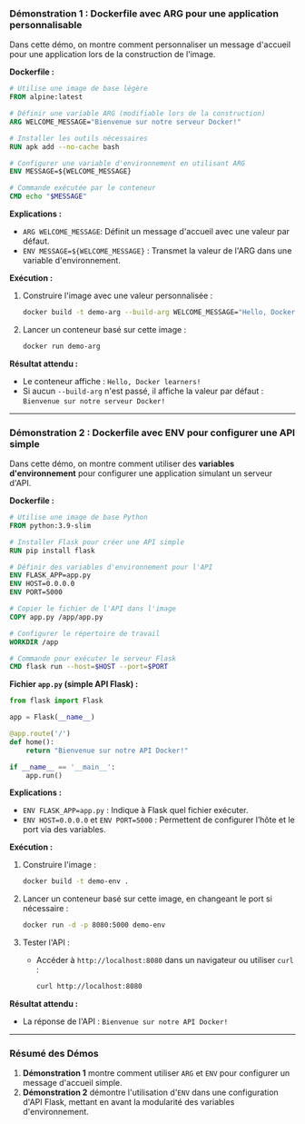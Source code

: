 ### **Démonstration 1 : Dockerfile avec ARG pour une application personnalisable**

Dans cette démo, on montre comment personnaliser un message d'accueil pour une application lors de la construction de l'image.

**Dockerfile :**
```Dockerfile
# Utilise une image de base légère
FROM alpine:latest

# Définir une variable ARG (modifiable lors de la construction)
ARG WELCOME_MESSAGE="Bienvenue sur notre serveur Docker!"

# Installer les outils nécessaires
RUN apk add --no-cache bash

# Configurer une variable d'environnement en utilisant ARG
ENV MESSAGE=${WELCOME_MESSAGE}

# Commande exécutée par le conteneur
CMD echo "$MESSAGE"
```

**Explications :**
- `ARG WELCOME_MESSAGE`: Définit un message d'accueil avec une valeur par défaut.
- `ENV MESSAGE=${WELCOME_MESSAGE}` : Transmet la valeur de l'ARG dans une variable d'environnement.

**Exécution :**
1. Construire l'image avec une valeur personnalisée :
   ```bash
   docker build -t demo-arg --build-arg WELCOME_MESSAGE="Hello, Docker learners!" .
   ```

2. Lancer un conteneur basé sur cette image :
   ```bash
   docker run demo-arg
   ```

**Résultat attendu :**
- Le conteneur affiche : `Hello, Docker learners!`
- Si aucun `--build-arg` n'est passé, il affiche la valeur par défaut : `Bienvenue sur notre serveur Docker!`

---

### **Démonstration 2 : Dockerfile avec ENV pour configurer une API simple**

Dans cette démo, on montre comment utiliser des **variables d'environnement** pour configurer une application simulant un serveur d'API.

**Dockerfile :**
```Dockerfile
# Utilise une image de base Python
FROM python:3.9-slim

# Installer Flask pour créer une API simple
RUN pip install flask

# Définir des variables d'environnement pour l'API
ENV FLASK_APP=app.py
ENV HOST=0.0.0.0
ENV PORT=5000

# Copier le fichier de l'API dans l'image
COPY app.py /app/app.py

# Configurer le répertoire de travail
WORKDIR /app

# Commande pour exécuter le serveur Flask
CMD flask run --host=$HOST --port=$PORT
```

**Fichier `app.py` (simple API Flask) :**
```python
from flask import Flask

app = Flask(__name__)

@app.route('/')
def home():
    return "Bienvenue sur notre API Docker!"

if __name__ == '__main__':
    app.run()
```

**Explications :**
- `ENV FLASK_APP=app.py` : Indique à Flask quel fichier exécuter.
- `ENV HOST=0.0.0.0` et `ENV PORT=5000` : Permettent de configurer l’hôte et le port via des variables.

**Exécution :**
1. Construire l'image :
   ```bash
   docker build -t demo-env .
   ```

2. Lancer un conteneur basé sur cette image, en changeant le port si nécessaire :
   ```bash
   docker run -d -p 8080:5000 demo-env
   ```

3. Tester l'API :
   - Accéder à `http://localhost:8080` dans un navigateur ou utiliser `curl` :
     ```bash
     curl http://localhost:8080
     ```

**Résultat attendu :**
- La réponse de l'API : `Bienvenue sur notre API Docker!`

---

### **Résumé des Démos**
1. **Démonstration 1** montre comment utiliser `ARG` et `ENV` pour configurer un message d'accueil simple.
2. **Démonstration 2** démontre l'utilisation d'`ENV` dans une configuration d'API Flask, mettant en avant la modularité des variables d'environnement.


